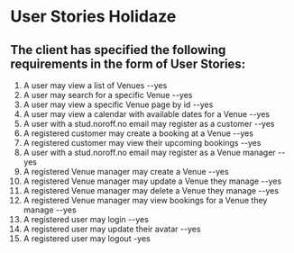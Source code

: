 # User Stories Holidaze

## The client has specified the following requirements in the form of User Stories:

1. A user may view a list of Venues --yes
2. A user may search for a specific Venue --yes
3. A user may view a specific Venue page by id --yes
4. A user may view a calendar with available dates for a Venue --yes
5. A user with a stud.noroff.no email may register as a customer --yes
6. A registered customer may create a booking at a Venue --yes
7. A registered customer may view their upcoming bookings --yes
8. A user with a stud.noroff.no email may register as a Venue manager --yes
9. A registered Venue manager may create a Venue --yes
10. A registered Venue manager may update a Venue they manage --yes
11. A registered Venue manager may delete a Venue they manage --yes
12. A registered Venue manager may view bookings for a Venue they manage --yes
13. A registered user may login --yes
14. A registered user may update their avatar --yes
15. A registered user may logout -yes
